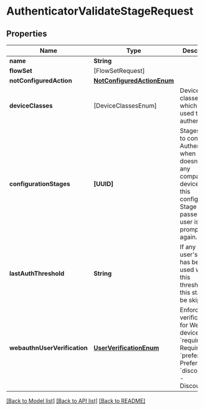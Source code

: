 # AuthenticatorValidateStageRequest

## Properties
Name | Type | Description | Notes
------------ | ------------- | ------------- | -------------
**name** | **String** |  | 
**flowSet** | [FlowSetRequest] |  | [optional] 
**notConfiguredAction** | [**NotConfiguredActionEnum**](NotConfiguredActionEnum.md) |  | [optional] 
**deviceClasses** | [DeviceClassesEnum] | Device classes which can be used to authenticate | [optional] 
**configurationStages** | **[UUID]** | Stages used to configure Authenticator when user doesn&#39;t have any compatible devices. After this configuration Stage passes, the user is not prompted again. | [optional] 
**lastAuthThreshold** | **String** | If any of the user&#39;s device has been used within this threshold, this stage will be skipped | [optional] 
**webauthnUserVerification** | [**UserVerificationEnum**](UserVerificationEnum.md) | Enforce user verification for WebAuthn devices.  * &#x60;required&#x60; - Required * &#x60;preferred&#x60; - Preferred * &#x60;discouraged&#x60; - Discouraged | [optional] 

[[Back to Model list]](../README.md#documentation-for-models) [[Back to API list]](../README.md#documentation-for-api-endpoints) [[Back to README]](../README.md)


